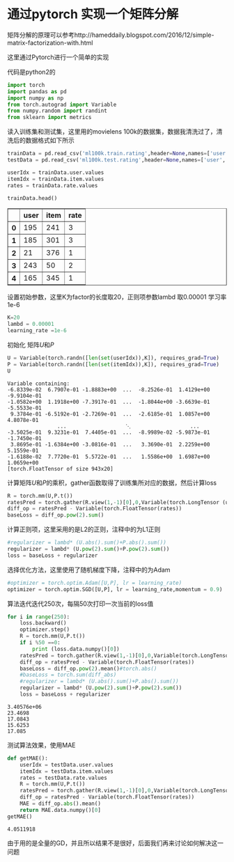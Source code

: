 
# 通过pytorch 实现一个矩阵分解
矩阵分解的原理可以参考http://hameddaily.blogspot.com/2016/12/simple-matrix-factorization-with.html

这里通过Pytorch进行一个简单的实现

代码是python2的



```python
import torch
import pandas as pd 
import numpy as np
from torch.autograd import Variable
from numpy.random import randint
from sklearn import metrics
```

读入训练集和测试集，这里用的movielens 100k的数据集，数据我清洗过了，清洗后的数据格式如下所示


```python
trainData = pd.read_csv('ml100k.train.rating',header=None,names=['user','item','rate'],sep='\t')
testData = pd.read_csv('ml100k.test.rating',header=None,names=['user','item','rate'],sep='\t')

userIdx = trainData.user.values
itemIdx = trainData.item.values
rates = trainData.rate.values
```


```python
trainData.head()
```




<div>
<style>
    .dataframe thead tr:only-child th {
        text-align: right;
    }

    .dataframe thead th {
        text-align: left;
    }

    .dataframe tbody tr th {
        vertical-align: top;
    }
</style>
<table border="1" class="dataframe">
  <thead>
    <tr style="text-align: right;">
      <th></th>
      <th>user</th>
      <th>item</th>
      <th>rate</th>
    </tr>
  </thead>
  <tbody>
    <tr>
      <th>0</th>
      <td>195</td>
      <td>241</td>
      <td>3</td>
    </tr>
    <tr>
      <th>1</th>
      <td>185</td>
      <td>301</td>
      <td>3</td>
    </tr>
    <tr>
      <th>2</th>
      <td>21</td>
      <td>376</td>
      <td>1</td>
    </tr>
    <tr>
      <th>3</th>
      <td>243</td>
      <td>50</td>
      <td>2</td>
    </tr>
    <tr>
      <th>4</th>
      <td>165</td>
      <td>345</td>
      <td>1</td>
    </tr>
  </tbody>
</table>
</div>



设置初始参数，这里K为factor的长度取20，正则项参数lambd 取0.00001 学习率1e-6


```python
K=20
lambd = 0.00001
learning_rate =1e-6
```

初始化 矩阵$U$和$P$


```python
U = Variable(torch.randn([len(set(userIdx)),K]), requires_grad=True)
P = Variable(torch.randn([len(set(itemIdx)),K]), requires_grad=True)
U
```




    Variable containing:
    -6.8339e-02  6.7907e-01 -1.8883e+00  ...  -8.2526e-01  1.4129e+00 -9.9104e-01
    -1.0582e+00  1.1918e+00 -7.3917e-01  ...  -1.8044e+00 -3.6639e-01 -5.5533e-01
     9.3784e-01 -6.5192e-01 -2.7269e-01  ...  -2.6185e-01  1.0857e+00  4.8078e-01
                    ...                   ⋱                   ...                
    -3.5025e-01  9.3231e-01  7.4405e-01  ...  -8.9989e-02 -5.9873e-01 -1.7450e-01
     3.8695e-01 -1.6384e+00 -3.0816e-01  ...   3.3690e-01  2.2259e+00  5.1559e-01
    -1.6188e-02  7.7720e-01  5.5722e-01  ...   1.5586e+00  1.6987e+00  1.0659e+00
    [torch.FloatTensor of size 943x20]



计算矩阵$U$和$P$的乘积，gather函数取得了训练集所对应的数据，然后计算loss


```python
R = torch.mm(U,P.t())
ratesPred = torch.gather(R.view(1,-1)[0],0,Variable(torch.LongTensor (userIdx * len(set(itemIdx)) + itemIdx)))
diff_op = ratesPred - Variable(torch.FloatTensor(rates))
baseLoss = diff_op.pow(2).sum()


```

计算正则项，这里采用的是L2的正则，注释中的为L1正则


```python
#regularizer = lambd* (U.abs().sum()+P.abs().sum())
regularizer = lambd* (U.pow(2).sum()+P.pow(2).sum())
loss = baseLoss + regularizer   
```

选择优化方法，这里使用了随机梯度下降，注释中的为Adam


```python
#optimizer = torch.optim.Adam([U,P], lr = learning_rate)
optimizer = torch.optim.SGD([U,P], lr = learning_rate,momentum = 0.9)
```

算法迭代迭代250次，每隔50次打印一次当前的loss值


```python
for i in range(250):
    loss.backward()
    optimizer.step()
    R = torch.mm(U,P.t())
    if i %50 ==0:
        print (loss.data.numpy()[0])
    ratesPred = torch.gather(R.view(1,-1)[0],0,Variable(torch.LongTensor (userIdx * len(set(itemIdx)) + itemIdx)))
    diff_op = ratesPred - Variable(torch.FloatTensor(rates))
    baseLoss = diff_op.pow(2).mean()#torch.abs()
    #baseLoss = torch.sum(diff_abs)
    #regularizer = lambd* (U.abs().sum()+P.abs().sum())
    regularizer = lambd* (U.pow(2).sum()+P.pow(2).sum())
    loss = baseLoss + regularizer
```

    3.40576e+06
    23.4698
    17.0843
    15.6253
    17.085


测试算法效果，使用MAE


```python
def getMAE():
    userIdx = testData.user.values
    itemIdx = testData.item.values
    rates = testData.rate.values
    R = torch.mm(U,P.t())
    ratesPred = torch.gather(R.view(1,-1)[0],0,Variable(torch.LongTensor (userIdx * len(set(itemIdx)) + itemIdx)))
    diff_op = ratesPred - Variable(torch.FloatTensor(rates))
    MAE = diff_op.abs().mean()
    return MAE.data.numpy()[0]
getMAE()
```




    4.0511918



由于用的是全量的GD，并且所以结果不是很好，后面我们再来讨论如何解决这一问题
